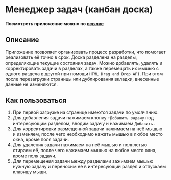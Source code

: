# Менеджер задач (канбан доска)

#### Посмотреть приложение можно по [ссылке](https://li-land.github.io/Task-manager/)

## Описание

Приложение позволяет организовать процесс разработки, что помогает реализовать её точно в срок. Доска разделена на разделы, определяющие текущие состояния задач. Можно добавлять, удалять и корректировать задачи в разделах, а также перемещать их мышью с одного раздела в другой при помощи `HTML Drag and Drop API`. При этом после перезагрузки страницы или дублирования вкладки, внесенные данные не изменяются.

## Как пользоваться

1. При первой загрузке на странице имеются задачи по умолчанию.
2. Для добавления задачи нажимаем кнопку `+Добавить задачу` под интересующим разделом, вводим задачу и нажимаем `Добавить` .
3. Для корректировки размещенной задачи нажимаем на неё мышью и изменяем, после чего необходимо нажать мышью в любое место окна, кроме поля задачи.
4. Для удаления задачи нажимаем на неё мышью и полнлстью стираем её, после чего нажимаем мышью на любое место окна, кроме поля задачи.
5. Для перемещения задачи между разделами зажимаем мышью нужную задачу и переносим её в интересующий раздел и отпускаем клавишу мыши.
